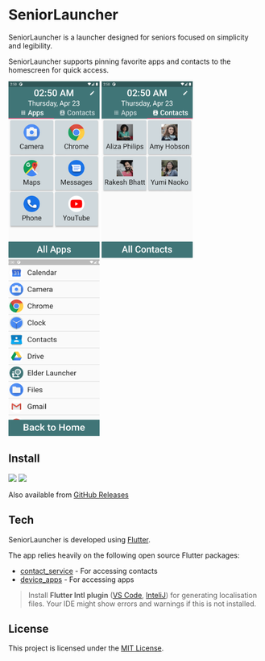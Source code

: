 # SeniorLauncher

SeniorLauncher is a launcher designed for seniors focused on simplicity and legibility.

SeniorLauncher supports pinning favorite apps and contacts to the homescreen for quick access.

<span>
<img src="fastlane/metadata/android/en-US/images/phoneScreenshots/1.png" height="350" alt="Homescreen with favourite apps">
<img src="fastlane/metadata/android/en-US/images/phoneScreenshots/2.png" height="350" alt="Homescreen with favourite contacts">
<img src="fastlane/metadata/android/en-US/images/phoneScreenshots/3.png" height="350" alt="App Drawer">
</span>

## Install

<a href="https://play.google.com/store/apps/details?id=com.clementsicard.seniorlauncher"><img src="https://play.google.com/intl/en_us/badges/static/images/badges/en_badge_web_generic.png" height="70"></a> <a href="https://apt.izzysoft.de/fdroid/index/apk/com.clementsicard.seniorlauncher"><img src="https://gitlab.com/IzzyOnDroid/repo/-/raw/master/assets/IzzyOnDroid.png" height="70"></a>

Also available from [GitHub Releases](https://github.com/itsarjunsinh/senior_launcher/releases)
## Tech

SeniorLauncher is developed using [Flutter](flutter.dev).

The app relies heavily on the following open source Flutter packages:

* [contact_service](https://pub.dev/packages/contacts_service) - For accessing contacts
* [device_apps](https://pub.dev/packages/device_apps) - For accessing apps

> Install __Flutter Intl plugin__ ([VS Code](https://marketplace.visualstudio.com/items?itemName=localizely.flutter-intl), [InteliJ](https://plugins.jetbrains.com/plugin/13666-flutter-intl)) for generating localisation files. Your IDE might show errors and warnings if this is not installed.

## License

This project is licensed under the [MIT License](LICENSE.md). 
